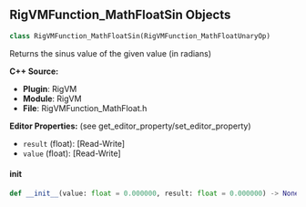 ## RigVMFunction_MathFloatSin Objects

```python
class RigVMFunction_MathFloatSin(RigVMFunction_MathFloatUnaryOp)
```

Returns the sinus value of the given value (in radians)

**C++ Source:**

- **Plugin**: RigVM
- **Module**: RigVM
- **File**: RigVMFunction_MathFloat.h

**Editor Properties:** (see get_editor_property/set_editor_property)

- ``result`` (float):  [Read-Write]
- ``value`` (float):  [Read-Write]

<a id="unreal.RigVMFunction_MathFloatSin.__init__"></a>

#### __init__

```python
def __init__(value: float = 0.000000, result: float = 0.000000) -> None
```

<a id="unreal.RigUnit_MathFloatSin"></a>